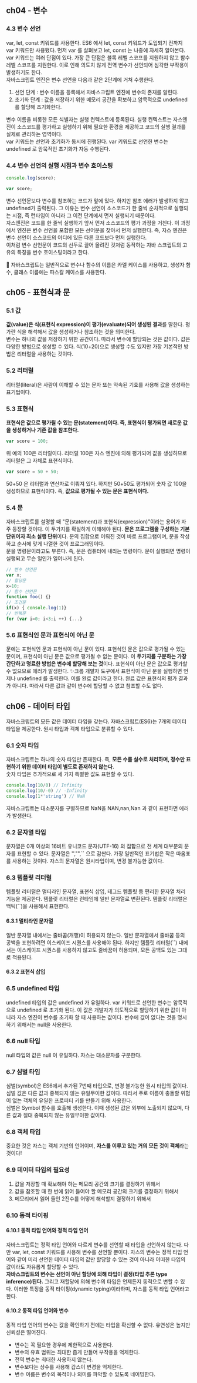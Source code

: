 ## ch04 - 변수
### 4.3 변수 선언
var, let, const 키워드를 사용한다. ES6 에서 let, const 키워드가 도입되기 전까지 var 키워드만 사용됐다. 먼저 var 를 살펴보고
let, const 는 나중에 자세히 알아본다.  
var 키워드는 여러 단점이 있다. 가장 큰 단점은 블록 레벨 스코프를 지원하지 않고 함수 레벨 스코프를 지원한다. 이로 인해 의도치 않게
전역 변수가 선언되어 심각한 부작용이 발생하기도 한다.  
자바스크립트 엔진은 변수 선언을 다음과 같은 2단계에 거쳐 수행한다.
1. 선언 단계 : 변수 이름을 등록해서 자바스크립트 엔진에 변수의 존재를 알린다.
2. 초기화 단계 : 값을 저장하기 위한 메모리 공간을 확보하고 암묵적으로 undefined 를 할당해 초기화한다.

변수 이름을 비롯한 모든 식별자는 실행 컨텍스트에 등록된다. 실행 컨텍스트는 자스엔진이 소스코드를 평가하고 실행하기 위해 필요한 환경을
제공하고 코드의 실행 결과를 실제로 관리하는 영역이다.  
var 키워드는 선언과 초기화가 동시에 진행된다. var 키워드로 선언한 변수는 undefined 로 암묵적인 초기화가 자동 수행된다.

### 4.4 변수 선언의 실행 시점과 변수 호이스팅
```javascript
console.log(score);

var score;
```
변수 선언문보다 변수를 참조하는 코드가 앞에 있다. 하지만 참조 에러가 발생하지 않고 undefined가 출력된다. 그 이유는 변수 선언이 소스코드가 한 줄씩
순차적으로 실행되는 시점, 즉 런타임이 아니라 그 이전 단계에서 먼저 실행되기 때문이다.  
자스엔진은 코드를 한 줄씩 실행하기 앞서 먼저 소스코드의 평가 과정을 거친다. 이 과정에서 엔진은 변수 선언을 포함한 모든 선어문을 찾아서 먼저 실행한다.
즉, 자스 엔진은 변수 선언이 소스코드의 어디에 있든 다른 코드보다 먼저 실행한다.  
이처럼 변수 선언문이 코드의 선두로 끌어 올려진 것처럼 동작하는 자바 스크립트의 고유의 특징을 변수 호이스팅이라고 한다.

🙌 자바스크립트는 일반적으로 변수나 함수의 이름은 카멜 케이스를 사용하고, 생성자 함수, 클래스 이름에는 파스칼 케이스를 사용한다.


## ch05 - 표현식과 문
### 5.1 값
**값(value)은 식(표현식 expression)이 평가(evaluate)되어 생성된 결과**를 말한다. 평가란 식을 해석해서 값을 생성하거나 참조하는 것을 의미한다.  
변수는 하나의 값을 저장하기 위한 공간이다. 따라서 변수에 할당되는 것은 값이다. 값은 다양한 방법으로 생성할 수 있다. 식(10+20)으로 생성할 수도 있지만
가장 기본적인 방법은 리터럴을 사용하는 것이다.

### 5.2 리터럴
리터럴(literal)은 사람이 이해할 수 있는 문자 또는 약속된 기호를 사용해 값을 생성하는 표기법이다.

### 5.3 표현식
**표현식은 값으로 평가될 수 있는 문(statement)이다. 즉, 표현식이 평가되면 새로운 값을 생성하거나 기존 값을 참조한다.**
```javascript
var score = 100;
```
위 예의 100은 리터럴이다. 리터럴 100은 자스 엔진에 의해 평가되어 값을 생성하므로 리터럴은 그 자체로 표현식이다.
```javascript
var score = 50 + 50;
```
50+50 은 리터럴과 연산자로 이뤄져 있다. 하지만 50+50도 평가되어 숫자 값 100을 생성하므로 표현식이다. 즉, **값으로 평가될 수 있는 문은 표현식이다.**

### 5.4 문
자바스크립트를 설명할 때 "문(statement)과 표현식(expression)"이라는 용어가 자주 등장할 것이다. 이 두가지를 확실하게 이해해야 된다.
**문은 프로그램을 구성하는 기본 단위이자 최소 실행 단위**이다. 문의 집합으로 이뤄진 것이 바로 프로그램이며, 문을 작성하고 순서에 맞게 나열한 것이 프로그래밍이다.  
문을 명령문이라고도 부른다. 즉, 문은 컴퓨터에 내리는 명령이다. 문이 실행되면 명령이 실행되고 무슨 일인가 일어나게 된다.
```javascript
// 변수 선언문
var x;
// 할당문
x=10;
// 함수 선언문
function foo() {}
// 조건문
if(x) { console.log(1)}
// 반복문
for (var i=0; i<3;i ++) {...}
```

### 5.6 표현식인 문과 표현식이 아닌 문
문에는 표현식인 문과 표현식이 아닌 문이 있다. 표현식인 문은 값으로 평가될 수 있는 문이며, 표현식이 아닌 문은 값으로 평가될 수 없는 문이다.
이 **두가지를 구분하는 가장 간단하고 명료한 방법은 변수에 할당해 보는 것**이다. 표현식이 아닌 문은 값으로 평가할 수 없으므로 에러가 발생한다.
✨크롬 개발자 도구에서 표현식이 아닌 문을 실행하면 언제나 undefined 를 출력한다. 이를 완료 값이라고 한다. 완료 값은 표현식의 평가 결과가 아니다.
따라서 다른 값과 같이 변수에 할당할 수 없고 참조할 수도 없다.

## ch06 - 데이터 타입
자바스크립트의 모든 값은 데이터 타입을 갖는다. 자바스크립트(ES6)는 7개의 데이터 타입을 제공한다. 원시 타입과 객체 타입으로 분류할 수 있다.

### 6.1 숫자 타입
자바스크립트는 하나의 숫자 타입만 존재한다. 즉, **모든 수를 실수로 처리하며, 정수만 표현하기 위한 데이터 타입이 별도로 존재하지 않는다.**  
숫자 타입은 추가적으로 세 가지 특별한 값도 표현할 수 있다.
```javascript
console.log(10/0) // Infinity
console.log(10/-0) // -Infinity
console.log(1*'string') // NaN
```
자바스크립트는 대소문자를 구별하므로 NaN을 NAN,nan,Nan 과 같이 표현하면 에러가 발생한다.

### 6.2 문자열 타입
문자열은 0개 이상의 16비트 유니코드 문자(UTF-16) 의 집합으로 전 세계 대부분의 문자를 표현할 수 있다.
문자열은 '',"",`` 으로 감싼다. 가장 일반적인 표기법은 작은 따옴표를 사용하는 것이다. 자스의 문자열은 원시타입이며, 변경 불가능한 값이다.

### 6.3 템플릿 리터럴
템플릿 리터럴은 멀티라인 문자열, 표현식 삽입, 테그드 템플릿 등 편리한 문자열 처리 기능을 제공한다. 템플릿 리터럴은 런타임에 일반 문자열로 변환된다.
템플릿 리터럴은 백틱(``)을 사용해서 표현한다.

#### 6.3.1 멀티라인 문자열
일반 문자열 내에서는 줄바꿈(개행)이 허용되지 않는다. 일반 문자열에서 줄바꿈 등의 공백을 표현하려면 이스케이프 시퀀스를 사용해야 된다.
하지만 템플릿 리터럴(``) 내에서는 이스케이프 시퀀스를 사용하지 않고도 줄바꿈이 허용되며, 모든 공백도 있는 그대로 적용된다.

#### 6.3.2 표현식 삽입

### 6.5 undefined 타입
undefined 타입의 값은 undefined 가 유일하다. var 키워드로 선언한 변수는 암묵적으로 undefined 로 초기화 된다. 이 값은 개발자가 의도적으로 할당하기
위한 값이 아니라 자스 엔진이 변수를 초기화 할 때 사용하는 값이다. 변수에 값이 없다는 것을 명시하기 위해서는 null을 사용한다.

### 6.6 null 타입
null 타입의 값은 null 이 유일하다. 자스는 대소문자를 구분한다.

### 6.7 심벌 타입
심벌(symbol)은 ES6에서 추가된 7번째 타입으로, 변경 불가능한 원시 타입의 값이다. 심벌 값은 다른 값과 중복되지 않는 유일무이한 값이다. 따라서 주로
이름이 충돌할 위험이 없는 객체의 유일한 프로퍼티 키를 만들기 위해 사용한다.  
심벌은 Symbol 함수를 호출해 생성한다. 이때 생성된 값은 외부에 노출되지 않으며, 다른 값과 절대 중복되지 않는 유일무이한 값이다.

### 6.8 객체 타입
중요한 것은 자스는 객체 기반의 언어이며, **자스를 이루고 있는 거의 모든 것이 객체**라는 것이다!

### 6.9 데이터 타입의 필요성
1. 값을 저장할 때 확보해야 하는 메모리 공간의 크기를 결정하기 위해서
2. 값을 참조할 때 한 번에 읽어 들여야 할 메모리 공간의 크기를 결정하기 위해서
3. 메모리에서 읽어 들인 2진수를 어떻게 해석할지 결정하기 위해서

### 6.10 동적 타이핑
#### 6.10.1 동적 타입 언어와 정적 타입 언어
자바스크립트는 정적 타입 언어와 다르게 변수를 선언할 때 타입을 선언하지 않는다. 다만 var, let, const 키워드를 사용해 변수를 선언할 뿐이다.
자스의 변수는 정적 타입 언어와 같이 미리 선언한 데이터 타입의 값만 할당할 수 있는 것이 아니라 어떠한 타입의 값이라도 자유롭게 할당할 수 있다.  
**자바스크립트의 변수는 선언이 아닌 할당에 의해 타입이 결정(타입 추론 type inference)된다.** 그리고 재할당에 의해 변수의 타입은 언제든지 동적으로 변할 수 있다.
이러한 특징을 동적 타이핑(dynamic typing)이라하며, 자스를 동적 타입 언어라고 한다.

#### 6.10.2 동적 타입 언어와 변수
동적 타입 언어의 변수는 값을 확인하기 전에는 타입을 확신할 수 없다. 유연성은 높지만 신뢰성은 떨어진다.

- 변수는 꼭 필요한 경우에 제한적으로 사용한다.
- 변수의 유효 범위는 최대한 좁게 만들어 부작용을 억제한다.
- 전역 변수는 최대한 사용하지 않는다.
- 변수보다는 상수를 사용해 갑스이 변경을 억제한다.
- 변수 이름은 변수의 목적이나 의미를 파악할 수 있도록 네이밍한다.























